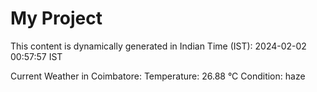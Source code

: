 # My Project

This content is dynamically generated in Indian Time (IST): 2024-02-02 00:57:57 IST


Current Weather in Coimbatore:
Temperature: 26.88 °C
Condition: haze

